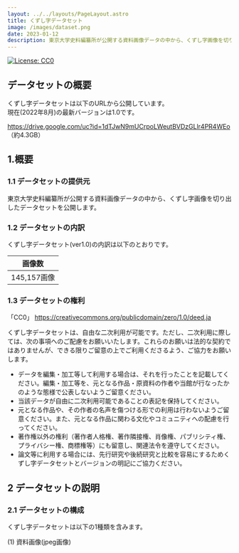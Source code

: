 ```yaml
---
layout: ../../layouts/PageLayout.astro
title: くずし字データセット
image: /images/dataset.png
date: 2023-01-12
description: 東京大学史料編纂所が公開する資料画像データの中から、くずし字画像を切り出したデータセットを公開します。
---
```


[![License: CC0](https://img.shields.io/badge/License-CC0-blue.svg)](https://creativecommons.org/publicdomain/zero/1.0/)  

## データセットの概要

くずし字データセットは以下のURLから公開しています。<br/>
現在(2022年8月)の最新バージョンは1.0です。<br/>

https://drive.google.com/uc?id=1dTJwN9mUCrpoLWeutBVDzGLlr4PR4WEo （約4.3GB）


1.概要
----

### 1.1 データセットの提供元

東京大学史料編纂所が公開する資料画像データの中から、くずし字画像を切り出したデータセットを公開します。

### 1.2 データセットの内訳

くずし字データセット(ver1.0)の内訳は以下のとおりです。

  | 画像数
  |----------
  |145,157画像

### 1.3 データセットの権利
「CC0」 https://creativecommons.org/publicdomain/zero/1.0/deed.ja

くずし字データセットは、自由な二次利用が可能です。ただし、二次利用に際しては、次の事項へのご配慮をお願いいたします。これらのお願いは法的な契約ではありませんが、できる限りご留意の上でご利用くださるよう、ご協力をお願いします。

- データを編集・加工等して利用する場合は、それを行ったことを記載してください。編集・加工等を、元となる作品・原資料の作者や当館が行なったかのような態様で公表しないようご留意ください。
- 当該データが自由に二次利用可能であることの表記を保持してください。
- 元となる作品や、その作者の名声を傷つける形での利用は行わないようご留意ください。また、元となる作品に関わる文化やコミュニティへの配慮を行ってください。
- 著作権以外の権利（著作者人格権、著作隣接権、肖像権、パブリシティ権、プライバシー権、商標権等）にも留意し、関連法令を遵守してください。
- 論文等に利用する場合には、先行研究や後続研究と比較を容易にするためくずし字データセットとバージョンの明記にご協力ください。


2 データセットの説明
------------------

### 2.1 データセットの構成

くずし字データセットは以下の1種類を含みます。

(1) 資料画像(jpeg画像)

